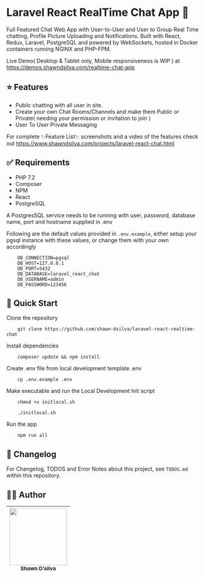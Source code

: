 # Laravel React RealTime Chat App 💬

Full Featured Chat Web App with User-to-User and User to Group Real Time chatting, Profile Picture Uploading and Notifications.
Built with React, Redux, Laravel, PostgreSQL and powered by WebSockets, hosted in Docker containers running NGINX and PHP-FPM.

Live Demo( Desktop & Tablet only, Mobile responsiveness is WIP ) at https://demos.shawndsilva.com/realtime-chat-app

## ⭐ Features

- Public chatting with all user in site.
- Create your own Chat Rooms/Channels and make them Public or Private( needing your permission or invitation to join )
- User To User Private Messaging

For complete ✨Feature List✨ screenshots and a video of the features check out https://www.shawndsilva.com/projects/laravel-react-chat.html

## ✅ Requirements

- PHP 7.2
- Composer
- NPM
- React
- PostgreSQL

A PostgresSQL service needs to be running with user, password, database name, port and hostname supplied in .env

Following are the default values provided in `.env.example`, either setup your pgsql instance with these values, or change them with your own accordingly
```
    DB_CONNECTION=pgsql
    DB_HOST=127.0.0.1
    DB_PORT=5432
    DB_DATABASE=laravel_react_chat
    DB_USERNAME=admin
    DB_PASSWORD=123456
```

## 🚀 Quick Start

Clone the repository

```
    git clone https://github.com/shawn-dsilva/laravel-react-realtime-chat
```

Install dependencies 

```
    composer update && npm install
```

Create .env file from local development template .env

```
    cp .env.example .env
```

Make executable and run the Local Development Init script 

```
    chmod +x initlocal.sh
```
```
    ./initlocal.sh
```

Run the app

```
    npm run all
```

## 📘 Changelog


For Changelog, TODOS and Error Notes about this project, see `TODOS.md` within this repository.


## 👨‍💻 Author 

| [<img src="https://avatars0.githubusercontent.com/u/33859225?s=460&u=797dc9181252488a9c325fca842898c24ff28688&v=4" width="150px;"/><br /><sub>Shawn D'silva</sub>](https://www.shawndsilva.com)<br /> |
| :---: |

